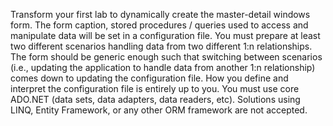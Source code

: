 Transform your first lab to dynamically create the master-detail windows form. The form caption, stored procedures / queries used to access and manipulate data will be set in a configuration file.
You must prepare at least two different scenarios handling data from two different 1:n relationships.
The form should be generic enough such that switching between scenarios (i.e., updating the application to handle data from another 1:n relationship) comes down to updating the configuration file.
How you define and interpret the configuration file is entirely up to you.
You must use core ADO.NET (data sets, data adapters, data readers, etc). Solutions using LINQ, Entity Framework, or any other ORM framework are not accepted.